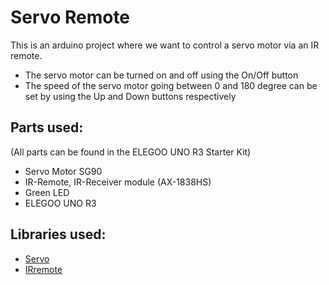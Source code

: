 # Servo Remote
This is an arduino project where we want to control a servo motor via an IR remote. 

- The servo motor can be turned on and off using the On/Off button
- The speed of the servo motor going between 0 and 180 degree can be set by using the Up and Down buttons respectively

## Parts used:
(All parts can be found in the ELEGOO UNO R3 Starter Kit)
- Servo Motor SG90
- IR-Remote, IR-Receiver module (AX-1838HS)
- Green LED
- ELEGOO UNO R3

## Libraries used:
- [Servo](https://www.arduino.cc/en/Reference/Servo)
- [IRremote](https://www.arduinolibraries.info/libraries/i-rremote)
